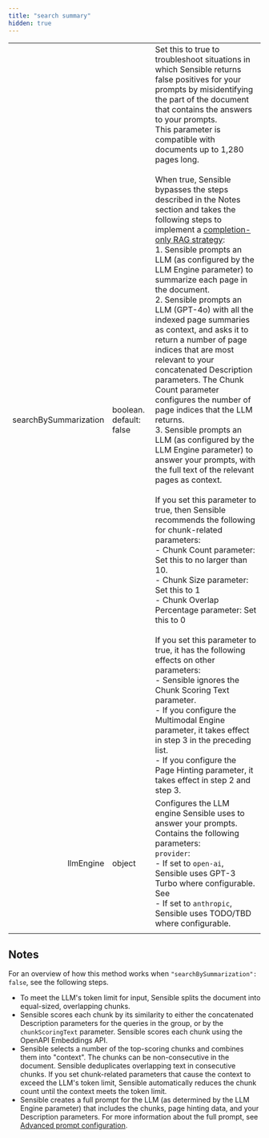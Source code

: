 ```yaml
---
title: "search summary"
hidden: true
---
```



|                       |                         |                                                              |
| --------------------: | ----------------------- | ------------------------------------------------------------ |
| searchBySummarization | boolean. default: false | Set this to true to troubleshoot situations in which Sensible returns false positives for your prompts by misidentifying the part of the document that contains the answers to your prompts. <br/>This parameter is compatible with documents up to 1,280 pages long.<br/><br/>When true, Sensible bypasses the steps described in the Notes section and takes the following steps to implement a [completion-only RAG strategy](https://www.sensible.so/blog/embeddings-vs-completions-only-rag): <br/>1. Sensible prompts an LLM (as configured by the LLM Engine parameter) to summarize each page in the document. <br/> 2. Sensible prompts an LLM (GPT-4o) with all the indexed page summaries as context, and asks it to return a number of page indices that are most relevant to your concatenated Description parameters. The Chunk Count parameter configures the number of page indices that the LLM returns. <br/>3. Sensible prompts an LLM (as configured by the LLM Engine parameter) to answer your prompts, with the full text of the relevant pages as context.<br/><br/>If you set this parameter to true, then Sensible recommends the following for chunk-related parameters:<br/>- Chunk Count parameter: Set this to no larger than 10. <br/>-  Chunk Size parameter: Set this to 1<br/>- Chunk Overlap Percentage parameter: Set this to 0<br/><br/>If you set this parameter to true, it has the following effects on other parameters:<br/>- Sensible ignores the Chunk Scoring Text parameter.<br/>- If you configure the Multimodal Engine parameter, it takes effect in step 3 in the preceding list.<br/>- If you configure the Page Hinting parameter, it takes effect in step 2 and step 3.<br/> |
|             llmEngine | object                  | Configures the LLM engine Sensible uses to answer your prompts.  <br/>Contains the following parameters:<br/>`provider`:  <br/>- If set to `open-ai`, Sensible uses GPT-3 Turbo where configurable. See  <br/> - If set to `anthropic`, Sensible uses TODO/TBD where configurable. |
|                       |                         |                                                              |



## Notes

For an overview of how this method works when `"searchBySummarization": false`, see the following steps.   

- To meet the LLM's token limit for input, Sensible splits the document into equal-sized, overlapping chunks.
- Sensible scores each chunk by its similarity to either the concatenated Description parameters for the queries in the group, or by the `chunkScoringText` parameter. Sensible scores each chunk using the OpenAPI Embeddings API.
- Sensible selects a number of the top-scoring chunks and combines them into "context". The chunks can be non-consecutive in the document. Sensible deduplicates overlapping text in consecutive chunks. If you set chunk-related parameters that cause the context to exceed the LLM's token limit, Sensible automatically reduces the chunk count until the context meets the token limit.
- Sensible creates a full prompt for the LLM (as determined by the LLM Engine parameter) that includes the chunks, page hinting data, and your Description parameters. For more information about the full prompt, see [Advanced prompt configuration](doc:prompt).





